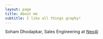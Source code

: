```yaml
---
layout: page
title: About me
subtitle: I like all things graphy!
---
```


Soham Dhodapkar, Sales Engineering at [Neo4j](www.neo4j.com)
